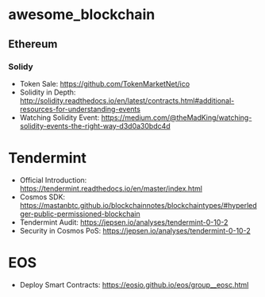 # awesome_blockchain

## Ethereum

### Solidy

- Token Sale: https://github.com/TokenMarketNet/ico
- Solidity in Depth: http://solidity.readthedocs.io/en/latest/contracts.html#additional-resources-for-understanding-events
- Watching Solidity Event: https://medium.com/@theMadKing/watching-solidity-events-the-right-way-d3d0a30bdc4d

# Tendermint

- Official Introduction: https://tendermint.readthedocs.io/en/master/index.html
- Cosmos SDK: https://mastanbtc.github.io/blockchainnotes/blockchaintypes/#hyperledger-public-permissioned-blockchain
- Tendermint Audit: https://jepsen.io/analyses/tendermint-0-10-2
- Security in Cosmos PoS: https://jepsen.io/analyses/tendermint-0-10-2

# EOS

- Deploy Smart Contracts: https://eosio.github.io/eos/group__eosc.html
